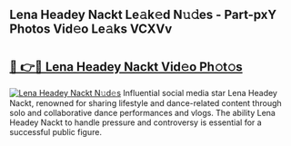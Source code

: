 ## Lena Headey Nackt Le𝚊k𝚎d N𝚞𝚍es - Part-pxY Photos Vid𝚎o Le𝚊ks VCXVv

# <h2><a href="http://fb00pv.evod.top/?m=Lena+Headey+Nackt">🔗 👉🔴 Lena Headey Nackt Vid𝚎o Ph𝚘t𝚘s</a></h2>

[![Lena Headey Nackt N𝚞d𝚎s](https://i.imgur.com/8V9OHl7.gif)](http://fb00pv.evod.top/?m=Lena+Headey+Nackt)
Influential social media star Lena Headey Nackt, renowned for sharing lifestyle and dance-related content through solo and collaborative dance performances and vlogs. The ability Lena Headey Nackt to handle pressure and controversy is essential for a successful public figure. 

